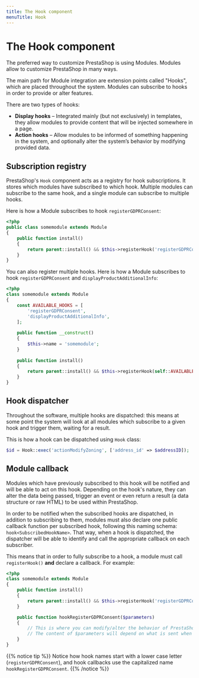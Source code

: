 ```yaml
---
title: The Hook component
menuTitle: Hook
---
```


# The Hook component


The preferred way to customize PrestaShop is using Modules. Modules allow to customize PrestaShop in many ways.

The main path for Module integration are extension points called "Hooks", which are placed throughout the system. Modules can subscribe to hooks in order to provide or alter features.

There are two types of hooks:

- **Display hooks** – Integrated mainly (but not exclusively) in templates, they allow modules to provide content that will be injected somewhere in a page.
- **Action hooks** – Allow modules to be informed of something happening in the system, and optionally alter the system’s behavior by modifying provided data.

## Subscription registry

PrestaShop's `Hook` component acts as a registry for hook subscriptions. It stores which modules have subscribed to which hook. Multiple modules can subscribe to the same hook, and a single module can subscribe to multiple hooks.

Here is how a Module subscribes to hook `registerGDPRConsent`:

```php
<?php
public class somemodule extends Module
{
    public function install()
    {
        return parent::install() && $this->registerHook('registerGDPRConsent');
    }
}
```
You can also register multiple hooks. Here is how a Module subscribes to hook `registerGDPRConsent` and `displayProductAdditionalInfo`:


```php
<?php
class somemodule extends Module
{
    const AVAILABLE_HOOKS = [
        'registerGDPRConsent',
        'displayProductAdditionalInfo',
    ];
    
    public function __construct()
    {
        $this->name = 'somemodule';
    }  
    
    public function install()
    {
        return parent::install() && $this->registerHook(self::AVAILABLE_HOOKS);
    }
}
```


## Hook dispatcher

Throughout the software, multiple hooks are dispatched: this means at some point the system will look at all modules which subscribe to a given hook and trigger them, waiting for a result.

 This is how a hook can be dispatched using `Hook` class:

```php
$id = Hook::exec('actionModifyZoning', ['address_id' => $addressID]);
```

## Module callback

Modules which have previously subscribed to this hook will be notified and will be able to act on this hook. Depending on the hook's nature, they can alter the data being passed, trigger an event or even return a result (a data structure or raw HTML) to be used within PrestaShop.

In order to be notified when the subscribed hooks are dispatched, in addition to subscribing to them, modules must also declare one public callback function per subscribed hook, following this naming schema: `hook<SubscribedHookName>`. That way, when a hook is dispatched, the dispatcher will be able to identify and call the appropriate callback on each subscriber.

This means that in order to fully subscribe to a hook, a module must call `registerHook()` **and** declare a callback. For example:

```php
<?php
class somemodule extends Module
{
    public function install()
    {
        return parent::install() && $this->registerHook('registerGDPRConsent');
    }

    public function hookRegisterGDPRConsent($parameters)
    {
    	// This is where you can modify/alter the behavior of PrestaShop.
    	// The content of $parameters will depend on what is sent when the hook is dispatched.
    }
}
```

{{% notice tip %}}
Notice how hook names start with a lower case letter (`registerGDPRConsent`), and hook callbacks use the capitalized name `hookRegisterGDPRConsent`.
{{% /notice %}}

